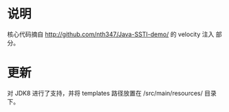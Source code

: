 # 说明

核心代码摘自 http://github.com/nth347/Java-SSTI-demo/ 的 velocity 注入 部分。

# 更新

对 JDK8 进行了支持，并将 templates 路径放置在 /src/main/resources/ 目录下。